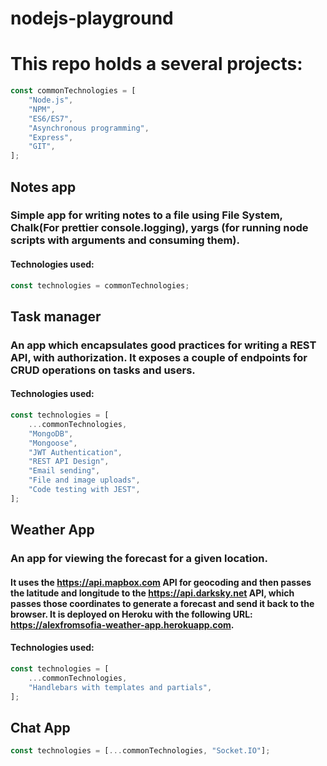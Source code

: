# nodejs-playground

# This repo holds a several projects:

```javascript
const commonTechnologies = [
    "Node.js",
    "NPM",
    "ES6/ES7",
    "Asynchronous programming",
    "Express",
    "GIT",
];
```

## Notes app

### Simple app for writing notes to a file using File System, Chalk(For prettier console.logging), yargs (for running node scripts with arguments and consuming them).

#### Technologies used:

```javascript
const technologies = commonTechnologies;
```

## Task manager

### An app which encapsulates good practices for writing a REST API, with authorization. It exposes a couple of endpoints for CRUD operations on tasks and users.

#### Technologies used:

```javascript
const technologies = [
    ...commonTechnologies,
    "MongoDB",
    "Mongoose",
    "JWT Authentication",
    "REST API Design",
    "Email sending",
    "File and image uploads",
    "Code testing with JEST",
];
```

## Weather App

### An app for viewing the forecast for a given location.

#### It uses the https://api.mapbox.com API for geocoding and then passes the latitude and longitude to the https://api.darksky.net API, which passes those coordinates to generate a forecast and send it back to the browser. It is deployed on Heroku with the following URL: https://alexfromsofia-weather-app.herokuapp.com.

#### Technologies used:

```javascript
const technologies = [
    ...commonTechnologies,
    "Handlebars with templates and partials",
];
```

## Chat App

```javascript
const technologies = [...commonTechnologies, "Socket.IO"];
```
